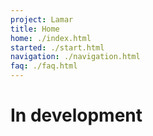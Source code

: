 ```yaml
---
project: Lamar
title: Home
home: ./index.html
started: ./start.html
navigation: ./navigation.html
faq: ./faq.html
---
```


# In development